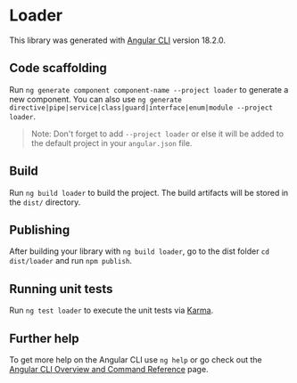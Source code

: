 # Loader

This library was generated with [Angular CLI](https://github.com/angular/angular-cli) version 18.2.0.

## Code scaffolding

Run `ng generate component component-name --project loader` to generate a new component. You can also use `ng generate directive|pipe|service|class|guard|interface|enum|module --project loader`.
> Note: Don't forget to add `--project loader` or else it will be added to the default project in your `angular.json` file. 

## Build

Run `ng build loader` to build the project. The build artifacts will be stored in the `dist/` directory.

## Publishing

After building your library with `ng build loader`, go to the dist folder `cd dist/loader` and run `npm publish`.

## Running unit tests

Run `ng test loader` to execute the unit tests via [Karma](https://karma-runner.github.io).

## Further help

To get more help on the Angular CLI use `ng help` or go check out the [Angular CLI Overview and Command Reference](https://angular.dev/tools/cli) page.
